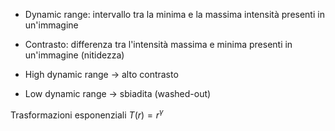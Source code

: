 
- Dynamic range: intervallo tra la minima e la massima intensità presenti in un'immagine
- Contrasto: differenza tra l'intensità massima e minima presenti in un'immagine (nitidezza)

- High dynamic range → alto contrasto
- Low dynamic range → sbiadita (washed-out)

Trasformazioni esponenziali $T(r)=r^\gamma$